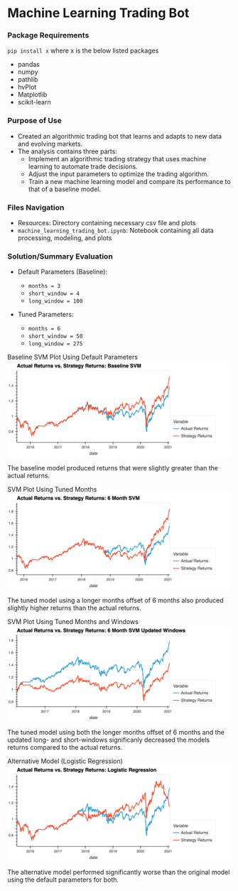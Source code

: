 # Machine Learning Trading Bot

### Package Requirements

`pip install x` where x is the below listed packages
* pandas
* numpy
* pathlib
* hvPlot
* Matplotlib
* scikit-learn

### Purpose of Use
* Created an algorithmic trading bot that learns and adapts to new data and evolving markets.
* The analysis contains three parts:
  * Implement an algorithmic trading strategy that uses machine learning to automate trade decisions.
  * Adjust the input parameters to optimize the trading algorithm.
  * Train a new machine learning model and compare its performance to that of a baseline model.

### Files Navigation
* Resources: Directory containing necessary csv file and plots
* `machine_learning_trading_bot.ipynb`: Notebook containing all data processing, modeling, and plots

### Solution/Summary Evaluation
* Default Parameters (Baseline):
  * `months = 3`
  * `short_window = 4`
  * `long_window = 100`

* Tuned Parameters:
  * `months = 6`
  * `short_window = 50`
  * `long_window = 275`

Baseline SVM Plot Using Default Parameters
![Baseline SVM Plot](https://github.com/lrb924/Machine_Learning_Trading_Bot/blob/main/Resources/SVM_Baseline.png)

The baseline model produced returns that were slightly greater than the actual returns.

SVM Plot Using Tuned Months
![SVM Plot 6 Months](https://github.com/lrb924/Machine_Learning_Trading_Bot/blob/main/Resources/SVM_6_Months.png)

The tuned model using a longer months offset of 6 months also produced slightly higher returns than the actual returns.

SVM Plot Using Tuned Months and Windows
![SVM Plot 6 Months and Tuned Windows](https://github.com/lrb924/Machine_Learning_Trading_Bot/blob/main/Resources/SVM_6_Months_Updated_Windows.png)

The tuned model using both the longer months offset of 6 months and the updated long- and short-windows significanly decreased the models returns compared to the actual returns.

Alternative Model (Logistic Regression)
![Baseline Logistic Regression Plot](https://github.com/lrb924/Machine_Learning_Trading_Bot/blob/main/Resources/Logistic_Regression_Baseline.png)

The alternative model performed significantly worse than the original model using the default parameters for both. 











